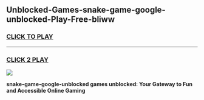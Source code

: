 
## Unblocked-Games-snake-game-google-unblocked-Play-Free-bliww
<h3>
<a href="https://premium76.site?title=snake-game-google-unblocked&ref=12A">CLICK TO PLAY</a></h3>
<hr>

<h3>
<a href="https://premium76.site?title=snake-game-google-unblocked&ref=12A">CLICK 2 PLAY</a>
  
</h3>

<a href="https://premium76.site?title=snake-game-google-unblocked&ref=12A"><img src="https://clearcache.store/games.png"></a>


**snake-game-google-unblocked games unblocked: Your Gateway to Fun and Accessible Online Gaming**

